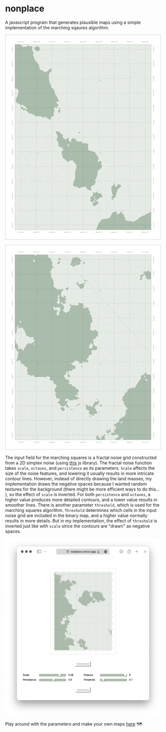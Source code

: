 # nonplace 

A javascript program that generates plausible maps using a simple implementation of the marching sqaures algorithm.   
  
![example map 1](https://github.com/teriyake/nonplace/blob/49734b50028ea67a7e26db923aaefb159ce0b529/examples/nonplace-6.png)  

![example map 2](https://github.com/teriyake/nonplace/blob/49734b50028ea67a7e26db923aaefb159ce0b529/examples/nonplace-8.png)  

The input field for the marching squares is a fractal noise grid constructed from a 2D simplex noise (using [this](https://github.com/blindman67/SimplexNoiseJS) js library). The fractal noise function takes `scale`, `octaves`, and `persistence` as its parameters. `Scale` affects the size of the noise features, and lowering it usually results in more intricate contour lines. However, instead of directly drawing the land masses, my implementation draws the negative spaces because I wanted random textures for the background (there might be more efficient ways to do this... ), so the effect of `scale` is inverted. For both `persistence` and `octaves`, a higher value produces more detailed contours, and a lower value results in smoother lines. There is another parameter `threshold`, which is used for the marching squares algorithm. `Threshold` determines which cells in the input noise grid are included in the binary map, and a higher value normally results in more details. But in my implementation, the effect of `threshold` is inverted just like with `scale` since the contours are "drawn" as negative spaces.  

![a screenshot of the web interface](https://github.com/teriyake/nonplace/blob/438d718a4e14368ee1078fbf74d6efd3a7f82155/Screenshot%202024-02-04%20at%2017.32.29.png)  

Play around with the parameters and make your own maps [here](https://nonplace.vercel.app/) 🗺️
